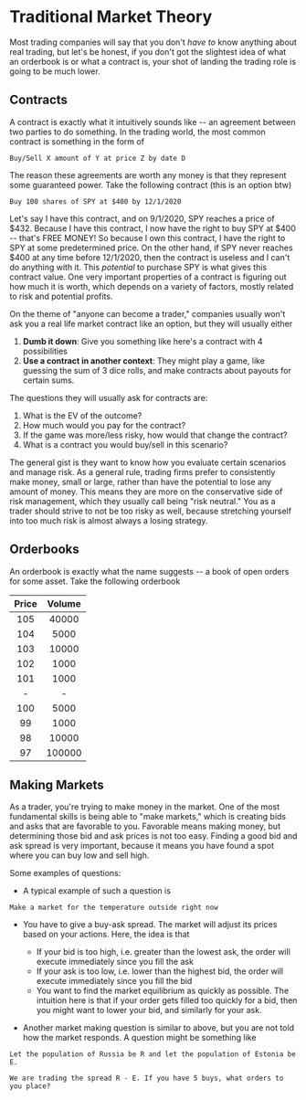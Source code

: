 # Traditional Market Theory

Most trading companies will say that you don't _have to_ know anything about real trading,
but let's be honest, if you don't got the slightest idea of what an orderbook is or what
a contract is, your shot of landing the trading role is going to be much lower.

## Contracts

A contract is exactly what it intuitively sounds like -- an agreement between two parties
to do something. In the trading world, the most common contract is something in the form of

```text
Buy/Sell X amount of Y at price Z by date D
```

The reason these agreements are worth any money is that they represent some guaranteed power.
Take the following contract (this is an option btw)

```text
Buy 100 shares of SPY at $400 by 12/1/2020
```

Let's say I have this contract, and on 9/1/2020, SPY reaches a price of $432. Because I have
this contract, I now have the right to buy SPY at $400 -- that's FREE MONEY! So because
I own this contract, I have the right to SPY at some predetermined price. On the other hand,
if SPY never reaches $400 at any time before 12/1/2020, then the contract is useless and I 
can't do anything with it. This _potential_ to purchase SPY is what gives this contract value.
One very important properties of a contract is figuring out how much it is worth, which depends
on a variety of factors, mostly related to risk and potential profits.

On the theme of "anyone can become a trader," companies usually won't ask you a real life market
contract like an option, but they will usually either

1. __Dumb it down__: Give you something like here's a contract with 4 possibilities
2. __Use a contract in another context__: They might play a game, like guessing the sum of 3 dice rolls,
   and make contracts about payouts for certain sums.

The questions they will usually ask for contracts are:

1. What is the EV of the outcome?
2. How much would you pay for the contract?
3. If the game was more/less risky, how would that change the contract?
4. What is a contract you would buy/sell in this scenario?

The general gist is they want to know how you evaluate certain scenarios and manage risk.
As a general rule, trading firms prefer to consistently make money, small or large, rather
than have the potential to lose any amount of money. This means they are more on the conservative
side of risk management, which they usually call being "risk neutral." You as a trader should
strive to not be too risky as well, because stretching yourself into too much risk is
almost always a losing strategy.

## Orderbooks

An orderbook is exactly what the name suggests -- a book of open orders for some asset.
Take the following orderbook

| Price | Volume |
|:-----:|:------:|
|105| 40000|
|104| 5000|
|103| 10000|
|102| 1000|
|101| 1000|
|-|-|
|100| 5000|
|99|  1000|
|98| 10000|
|97| 100000|

## Making Markets

As a trader, you're trying to make money in the market.
One of the most fundamental skills is being able to "make markets,"
which is creating bids and asks that are favorable to you.
Favorable means making money, but determining those bid and ask
prices is not too easy. Finding a good bid and ask spread is very important, because it means you have found a spot where you can 
buy low and sell high.

Some examples of questions:

- A typical example of such a question is
```text
Make a market for the temperature outside right now
```

- You have to give a buy-ask spread. The market will adjust its prices based on your actions. Here, the idea is that
  - If your bid is too high, i.e. greater than the lowest ask,
    the order will execute immediately since you fill the ask
  - If your ask is too low, i.e. lower than the highest bid,
    the order will execute immediately since you fill the bid
  - You want to find the market equilibrium as quickly as possible.
    The intuition here is that if your order gets filled too quickly
    for a bid, then you might want to lower your bid, and similarly
    for your ask.

- Another market making question is similar to above, but you are not
told how the market responds. A question might be something like
```text
Let the population of Russia be R and let the population of Estonia be E.

We are trading the spread R - E. If you have 5 buys, what orders to you place?
```